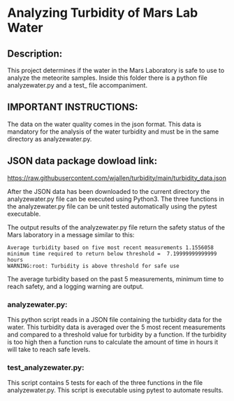# Analyzing Turbidity of Mars Lab Water

## Description:
 
This project determines if the water in the Mars Laboratory is safe to
use to analyze the meteorite samples. Inside this folder there is a 
python file analyzewater.py and a test_ file accompaniment.

## IMPORTANT INSTRUCTIONS:
The data on the water quality comes in the json format. This data is
mandatory for the analysis of the water turbidity and must be in the 
same directory as analyzewater.py.

## JSON data package dowload link:

https://raw.githubusercontent.com/wjallen/turbidity/main/turbidity_data.json

After the JSON data has been downloaded to the current directory
the analyzewater.py file can be executed using Python3. The three
functions in the analyzewater.py file can be unit tested automatically
using the pytest executable. 

The output results of the analyzewater.py file return the safety
status of the Mars laboratory in a message similar to this:

```
Average turbidity based on five most recent measurements 1.1556058
minimum time required to return below threshold =  7.19999999999999  hours
WARNING:root: Turbidity is above threshold for safe use
```

The average turbidity based on the past 5 measurements, minimum time to
reach safety, and a logging warning are output.

### analyzewater.py:

This python script reads in a JSON file containing the turbidity data
for the water. This turbidity data is averaged over the 5 most recent 
measurements and compared to a threshold value for turbidity by a function. 
If the turbidity is too high then a function runs to calculate the amount
of time in hours it will take to reach safe levels.

### test_analyzewater.py:

This script contains 5 tests for each of the three functions in the
file analyzewater.py. This script is executable using pytest to
automate results.

